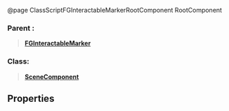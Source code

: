 @page ClassScriptFGInteractableMarkerRootComponent RootComponent
### Parent :
<b><a href="_class_script_f_g_interactable_marker.html"><blockquote>FGInteractableMarker</blockquote></a></b>
### Class:
<b><a href="_class_script_scene_component.html"><blockquote>SceneComponent</blockquote></a></b>
## Properties
